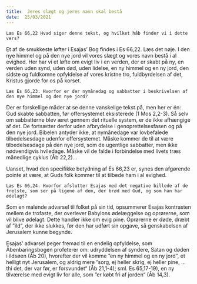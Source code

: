 ```yaml
---
title:  Jeres slægt og jeres navn skal bestå
date:  25/03/2021
---
```


`Læs Es 66,22 Hvad siger denne tekst, og hvilket håb finder vi i dette vers?`

Et af de smukkeste løfter i Esajas’ Bog findes i Es 66,22. Læs det nøje. I den nye himmel og på den nye jord vil vores slægt og vores navn bestå i al evighed. Her har vi et løfte om evigt liv i en verden, der er skabt på ny, en verden uden synd, uden død, uden lidelse, en ny himmel og en ny jord, den sidste og fuldkomne opfyldelse af vores kristne tro, fuldbyrdelsen af det, Kristus gjorde for os på korset.

`Læs Es 66,23. Hvorfor er der nymånedag og sabbatter i beskrivelsen af den nye himmel og den nye jord?`

Der er forskellige måder at se denne vanskelige tekst på, men her er én: Gud skabte sabbatten, før offersystemet eksisterede (1 Mos 2,2-3). Så selv om sabbatterne blev æret gennem det rituelle system, er de ikke afhængige af det. De fortsætter derfor uden afbrydelse i genoprettelsesfasen og på den nye jord. Bibelen antyder ikke, at nymånedage var lovbefalede tilbedelsesdage udenfor offersystemet. Måske kommer de til at være tilbedelsesdage på den nye jord, som de ugentlige sabbatter, men ikke nødvendigvis hviledage. Måske vil de falde i forbindelse med livets træs månedlige cyklus (Åb 22,2)...

Uanset, hvad den specifikke betydning af Es 66,23 er, synes den afgørende pointe at være, at Guds folk kommer til at tilbede ham i al evighed.

`Læs Es 66,24. Hvorfor afslutter Esajas med det negative billede af de frelste, som ser på ligene af dem, der brød med Gud, og som han har ødelagt?`

Som en malende advarsel til folket på sin tid, opsummerer Esajas kontrasten mellem de trofaste, der overlever Babylons ødelæggelse og oprørerne, som vil blive ødelagt. Dette handler ikke om evig pine. Oprørerne er døde, dræbt af ”ild“, der ikke slukkes, før den har udført sin opgave, så genskabelsen af Jerusalem kunne begynde.

Esajas’ advarsel peger fremad til en endelig opfyldelse, som Åbenbaringsbogen profeterer om: udryddelsen af syndere, Satan og døden i ildsøen (Åb 20), hvorefter der vil komme ”en ny himmel og en ny jord“, et helligt nyt Jerusalem, og aldrig mere ”sorg, ej heller skrig, ej heller pine, … thi det, der var før, er forsvundet“ (Åb 21,1-4); sml. Es 65,17-19), en ny tilværelse med evigt liv for alle, som ”er købt fri af jorden“ (Åb 14,3).